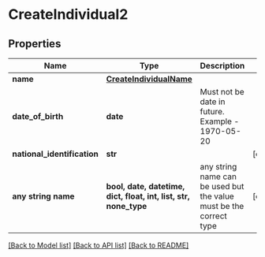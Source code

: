 # CreateIndividual2


## Properties
Name | Type | Description | Notes
------------ | ------------- | ------------- | -------------
**name** | [**CreateIndividualName**](CreateIndividualName.md) |  | 
**date_of_birth** | **date** | Must not be date in future. Example - 1970-05-20 | 
**national_identification** | **str** |  | [optional] 
**any string name** | **bool, date, datetime, dict, float, int, list, str, none_type** | any string name can be used but the value must be the correct type | [optional]

[[Back to Model list]](../README.md#documentation-for-models) [[Back to API list]](../README.md#documentation-for-api-endpoints) [[Back to README]](../README.md)


